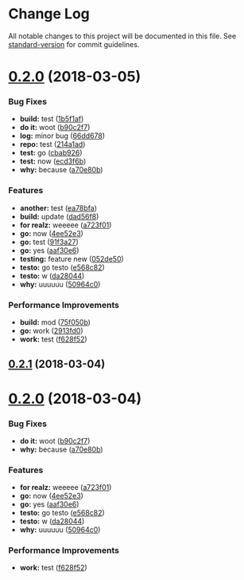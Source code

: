 # Change Log

All notable changes to this project will be documented in this file. See [standard-version](https://github.com/conventional-changelog/standard-version) for commit guidelines.

<a name="0.2.0"></a>
# [0.2.0](https://github.com/cdcabrera/semantic-sans-npm/compare/v0.1.0...v0.2.0) (2018-03-05)


### Bug Fixes

* **build:** test ([1b5f1af](https://github.com/cdcabrera/semantic-sans-npm/commit/1b5f1af))
* **do it:** woot ([b90c2f7](https://github.com/cdcabrera/semantic-sans-npm/commit/b90c2f7))
* **log:** minor bug ([66dd678](https://github.com/cdcabrera/semantic-sans-npm/commit/66dd678))
* **repo:** test ([214a1ad](https://github.com/cdcabrera/semantic-sans-npm/commit/214a1ad))
* **test:** go ([cbab926](https://github.com/cdcabrera/semantic-sans-npm/commit/cbab926))
* **test:** now ([ecd3f6b](https://github.com/cdcabrera/semantic-sans-npm/commit/ecd3f6b))
* **why:** because ([a70e80b](https://github.com/cdcabrera/semantic-sans-npm/commit/a70e80b))


### Features

* **another:** test ([ea78bfa](https://github.com/cdcabrera/semantic-sans-npm/commit/ea78bfa))
* **build:** update ([dad56f8](https://github.com/cdcabrera/semantic-sans-npm/commit/dad56f8))
* **for realz:** weeeee ([a723f01](https://github.com/cdcabrera/semantic-sans-npm/commit/a723f01))
* **go:** now ([4ee52e3](https://github.com/cdcabrera/semantic-sans-npm/commit/4ee52e3))
* **go:** test ([91f3a27](https://github.com/cdcabrera/semantic-sans-npm/commit/91f3a27))
* **go:** yes ([aaf30e6](https://github.com/cdcabrera/semantic-sans-npm/commit/aaf30e6))
* **testing:** feature new ([052de50](https://github.com/cdcabrera/semantic-sans-npm/commit/052de50))
* **testo:** go testo ([e568c82](https://github.com/cdcabrera/semantic-sans-npm/commit/e568c82))
* **testo:** w ([da28044](https://github.com/cdcabrera/semantic-sans-npm/commit/da28044))
* **why:** uuuuuu ([50964c0](https://github.com/cdcabrera/semantic-sans-npm/commit/50964c0))


### Performance Improvements

* **build:** mod ([75f050b](https://github.com/cdcabrera/semantic-sans-npm/commit/75f050b))
* **go:** work ([2913fd0](https://github.com/cdcabrera/semantic-sans-npm/commit/2913fd0))
* **work:** test ([f628f52](https://github.com/cdcabrera/semantic-sans-npm/commit/f628f52))



<a name="0.2.1"></a>
## [0.2.1](https://github.com/cdcabrera/semantic-sans-npm/compare/v0.3.1...v0.2.1) (2018-03-04)



<a name="0.2.0"></a>
# [0.2.0](https://github.com/cdcabrera/semantic-sans-npm/compare/v0.1.0...v0.2.0) (2018-03-04)


### Bug Fixes

* **do it:** woot ([b90c2f7](https://github.com/cdcabrera/semantic-sans-npm/commit/b90c2f7))
* **why:** because ([a70e80b](https://github.com/cdcabrera/semantic-sans-npm/commit/a70e80b))


### Features

* **for realz:** weeeee ([a723f01](https://github.com/cdcabrera/semantic-sans-npm/commit/a723f01))
* **go:** now ([4ee52e3](https://github.com/cdcabrera/semantic-sans-npm/commit/4ee52e3))
* **go:** yes ([aaf30e6](https://github.com/cdcabrera/semantic-sans-npm/commit/aaf30e6))
* **testo:** go testo ([e568c82](https://github.com/cdcabrera/semantic-sans-npm/commit/e568c82))
* **testo:** w ([da28044](https://github.com/cdcabrera/semantic-sans-npm/commit/da28044))
* **why:** uuuuuu ([50964c0](https://github.com/cdcabrera/semantic-sans-npm/commit/50964c0))


### Performance Improvements

* **work:** test ([f628f52](https://github.com/cdcabrera/semantic-sans-npm/commit/f628f52))
